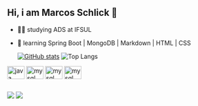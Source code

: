 ## Hi, i am Marcos Schlick 👋

- 🧝‍♂️ studying ADS at IFSUL
- 💾 learning Spring Boot | MongoDB | Markdown | HTML | CSS
 
  [![GitHub stats](https://github-readme-stats.vercel.app/api?username=marcosschlick&show_icons=true&theme=github_dark)](https://github.com/marcosschlick/github-readme-stats)
  ![Top Langs](https://github-readme-stats.vercel.app/api/top-langs/?username=marcosschlick&layout=compact&theme=github_dark)



<div>
  <img align="center" alt="java" height="30" width="40" src="https://cdn.jsdelivr.net/gh/devicons/devicon@latest/icons/java/java-original.svg"">
  <img align="center" alt="mysql" height="30" width="40" src="https://cdn.jsdelivr.net/gh/devicons/devicon@latest/icons/mysql/mysql-original.svg"">
  <img align="center" alt="mysql" height="30" width="40" src="https://cdn.jsdelivr.net/gh/devicons/devicon@latest/icons/git/git-original.svg"">
  <img align="center" alt="mysql" height="30" width="40" src="https://cdn.jsdelivr.net/gh/devicons/devicon@latest/icons/github/github-original.svg"">
  
</div>

##

<div> 
  <a href="mailto:marcosschlick@gmail.com" target="_blank"><img src="https://img.shields.io/badge/Gmail-333333?style=for-the-badge&logo=gmail&logoColor=red"></a>
  <a href="https://www.linkedin.com/in/marcos-schlick-8a67b8229" target="_blank"><img src="https://img.shields.io/badge/LinkedIn-0077B5?style=for-the-badge&logo=linkedin&logoColor=white"></a> 
</div>

